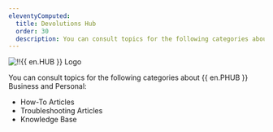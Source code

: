 ```yaml
---
eleventyComputed:
  title: Devolutions Hub
  order: 30
  description: You can consult topics for the following categories about {{ en.HUB }}:' How-To Articles, Troubleshooting Articles, and Knowledge Base.
---
```


![!!{{ en.HUB }} Logo](https://webdevolutions.blob.core.windows.net/images/projects/devolutions-hub/devolutions-hub-color-shadow.svg)

You can consult topics for the following categories about {{ en.PHUB }} Business and Personal: 

- How-To Articles
- Troubleshooting Articles
- Knowledge Base
